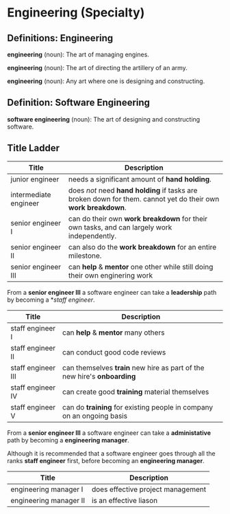 # Engineering (Specialty)

## Definitions: Engineering

**engineering** (noun): The art of managing engines.

**engineering** (noun): The art of directing the artillery of an army.

**engineering** (noun): Any art where one is designing and constructing.

## Definition: Software Engineering

**software engineering** (noun): The art of designing and constructing software.

## Title Ladder

| Title                 | Description                                                                                                     |
|-----------------------|-----------------------------------------------------------------------------------------------------------------|
| junior engineer       | needs a significant amount of **hand holding**.                                                                 |
| intermediate engineer | does _not_ need **hand holding** if tasks are broken down for them. cannot yet do their own **work breakdown**. |
| senior engineer Ⅰ     | can do their own **work breakdown** for their own tasks, and can largely work independently.                    |
| senior engineer Ⅱ     | can also do the **work breakdown** for an entire milestone.                                                     |
| senior engineer Ⅲ     | can **help** & **mentor** one other while still doing their own enginering work                                 |

From a **senior engineer Ⅲ** a software engineer can take a **leadership** path by becoming a **staff engineer*.

| Title                 | Description                                                                                                     |
|-----------------------|-----------------------------------------------------------------------------------------------------------------|
| staff engineer Ⅰ      | can **help** & **mentor** many others                                                                           |
| staff engineer Ⅱ      | can conduct good code reviews                                                                                   |
| staff engineer Ⅲ      | can themselves **train** new hire as part of the new hire's **onboarding**                                      |
| staff engineer Ⅳ      | can create good **training** material themselves                                                                |
| staff engineer Ⅴ      | can do **training** for existing people in company on an ongoing basis                                          |

From a **senior engineer Ⅲ** a software engineer can take a **administative** path by becoming a **engineering manager**.

Although it is recommended that a software engineer goes through all the ranks **staff engineer** first, before becoming an **engineering manager**.

| Title                 | Description                                                                                                     |
|-----------------------|-----------------------------------------------------------------------------------------------------------------|
| engineering manager Ⅰ | does effective project management                                                                              |
| engineering manager Ⅱ | is an effective liason                                                                                         |
